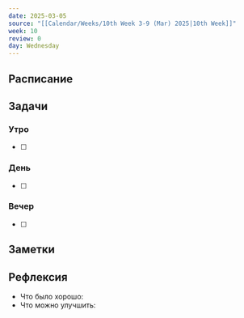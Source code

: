 ```yaml
---
date: 2025-03-05
source: "[[Calendar/Weeks/10th Week 3-9 (Mar) 2025|10th Week]]"
week: 10
review: 0
day: Wednesday
---
```



## Расписание

## Задачи

### Утро

- [ ]

### День

- [ ]

### Вечер

- [ ]

## Заметки

## Рефлексия

- Что было хорошо:
- Что можно улучшить: